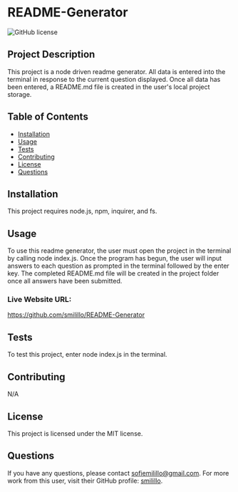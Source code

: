# README-Generator

  ![GitHub license](https://img.shields.io/badge/license-MIT-blue.svg)

  ## Project Description 
  This project is a node driven readme generator. All data is entered into the terminal in response to the current question displayed. Once all data has been entered, a README.md file is created in the user's local project storage.
  
  ## Table of Contents
  - [Installation](#installation)
  - [Usage](#usage)
  - [Tests](#tests)
  - [Contributing](#contributing)
  - [License](#license)
  - [Questions](#questions)

  ## Installation
  This project requires node.js, npm, inquirer, and fs.

  ## Usage 
  To use this readme generator, the user must open the project in the terminal by calling node index.js. Once the program has begun, the user will input answers to each question as prompted in the terminal followed by the enter key. The completed README.md file will be created in the project folder once all answers have been submitted.

  ### Live Website URL:
  https://github.com/smilillo/README-Generator

  ## Tests
  To test this project, enter node index.js in the terminal.

  ## Contributing
  N/A 
  
  ## License
  This project is licensed under the MIT license.
 
  ## Questions
  If you have any questions, please contact sofiemilillo@gmail.com. For more work from this user, visit their GitHub profile: [smilillo](https://github.com/smilillo).
